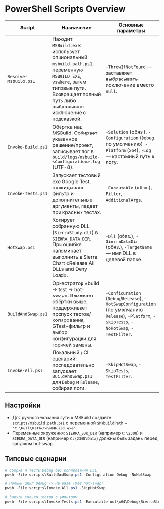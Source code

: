 # PowerShell Scripts Overview

| Script | Назначение | Основные параметры |
|--------|------------|-------------------|
| `Resolve-Msbuild.ps1` | Находит `MSBuild.exe`: использует опциональный `msbuild.path.ps1`, переменную `MSBUILD_EXE`, `vswhere`, затем типовые пути. Возвращает полный путь либо выбрасывает исключение с подсказкой. | `-ThrowIfNotFound` — заставляет выбрасывать исключение вместо `null`. |
| `Invoke-Build.ps1` | Обёртка над MSBuild. Собирает указанное решение/проект, записывает лог в `build/logs/msbuild-<Configuration>.log` (UTF-8). | `-Solution` (обяз.), `-Configuration` (`Debug` по умолчанию), `-Platform` (`x64`), `-Log` — кастомный путь к логу. |
| `Invoke-Tests.ps1` | Запускает тестовый exe Google Test, прокидывает фильтр и дополнительные аргументы, падает при красных тестах. | `-Executable` (обяз.), `-Filter`, `-AdditionalArgs`. |
| `HotSwap.ps1` | Копирует собранную DLL (`SierraStudy.dll`) в `SIERRA_DATA_DIR`. При ошибке напоминает выполнить в Sierra Chart «Release All DLLs and Deny Load». | `-Dll` (обяз.), `-SierraDataDir` (обяз.), `-TargetName` — имя DLL в целевой папке. |
| `BuildAndSwap.ps1` | Оркестратор «build → test → hot-swap». Вызывает обёртки выше, поддерживает пропуск тестов/копирования, GTest-фильтр и выбор конфигурации для горячей замены. | `-Configuration` (`Debug`/`Release`), `-HotSwapConfiguration` (по умолчанию `Release`), `-Platform`, `-SkipTests`, `-NoHotSwap`, `-TestFilter`. |
| `Invoke-All.ps1` | Локальный / CI сценарий: последовательно запускает `BuildAndSwap.ps1` для `Debug` и `Release`, собирая логи. | `-SkipHotSwap`, `-SkipTests`, `-TestFilter`. |

## Настройки
- Для ручного указания пути к MSBuild создайте `scripts/msbuild.path.ps1` с переменной `$MsbuildPath = 'C:\Full\Path\To\MSBuild.exe'`.
- Переменные окружения: `SIERRA_SDK_DIR` (например `C:\2308`) и `SIERRA_DATA_DIR` (например `C:\2308\Data`) должны быть заданы перед запуском hot-swap.

## Типовые сценарии
```powershell
# Сборка и тесты Debug без копирования DLL
pwsh -File scripts\BuildAndSwap.ps1 -Configuration Debug -NoHotSwap

# Полный цикл Debug -> Release (без hot-swap)
pwsh -File scripts\Invoke-All.ps1 -SkipHotSwap

# Запуск только тестов с фильтром
pwsh -File scripts\Invoke-Tests.ps1 -Executable out\x64\Debug\SierraStudy.Tests.exe -Filter "MovingAverageTest.*"
```
